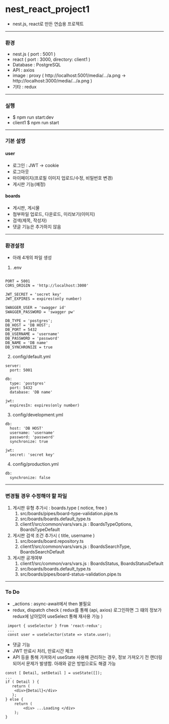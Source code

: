 # nest_react_project1
* nest.js, react로 만든 연습용 프로젝트

---

### 환경
* nest.js ( port : 5001 )
* react ( port : 3000, directory: client1 )
* Database : PostgreSQL
* API : axios
* image : proxy ( http://localhost:5001/media/.../a.png -> http://localhost:3000/media/.../a.png )
* 기타 : redux

---
### 실행
* $ npm run start:dev
* client1 $ npm run start

---

### 기본 설명
#### user
* 로그인 : JWT -> cookie
* 로그아웃
* 마이페이지(프로필 이미지 업로드/수정, 비밀번호 변경)
* 게시판 기능(예정)

#### boards
* 게시판, 게시물
* 첨부파일 업로드, 다운로드, 미리보기(이미지)
* 검색(제목, 작성자)
* 댓글 기능은 추가하지 않음

---
### 환경설정
* 아래 4개의 파일 생성

1) .env
```

PORT = 5001
CORS_ORIGIN = 'http://localhost:3000'

JWT_SECRET = 'secret key'
JWT_EXPIRES = expires(only number)

SWAGGER_USER = 'swagger id'
SWAGGER_PASSWORD = 'swagger pw'

DB_TYPE = 'postgres';
DB_HOST = 'DB HOST';
DB_PORT = 5432
DB_USERNAME = 'username'
DB_PASSWORD = 'password'
DB_NAME = 'DB name'
DB_SYNCHRONIZE = true
```

2) config/default.yml
```
server:
  port: 5001

db:
  type: 'postgres'
  port: 5432
  database: 'DB name'

jwt:
  expiresIn: expires(only number)
```

3) config/development.yml
```
db:
  host: 'DB HOST'
  username: 'username'
  password: 'password'
  synchronize: true

jwt:
  secret: 'secret key'
```

4) config/production.yml
```
db:
  synchronize: false
```  

---
### 변경될 경우 수정해야 할 파일
1) 게시판 유형 추가시 : boards.type ( notice, free )
   1) src/boards/pipes/board-type-validation.pipe.ts
   2) src/boards/boards.default_type.ts
   3) client1/src/common/vars/vars.js : BoardsTypeOptions, BoardsTypeDefault
2) 게시판 검색 조건 추가시 ( title, username )
   1) src/boards/board.repository.ts
   2) client1/src/common/vars/vars.js : BoardsSearchType, BoardsSearchDefault
3) 게시판 공개여부
   1) client1/src/common/vars/vars.js : BoardsStatus, BoardsStatusDefault
   2) src/boards/boards.default_type.ts
   3) src/boards/pipes/board-status-validation.pipe.ts

---
### To Do
- _actions : async-await에서 then 불필요
- redux, dispatch check
  ( redux를 통해 (api, axios) 로그인하면 그 떄의 정보가 redux에 남아있어 useSelect 통해 재사용 가능 )
```
 import { useSelector } from 'react-redux';
 ...
 const user = useSelector(state => state.user);
```
- 댓글 기능
- JWT 만료시 처리, 만료시간 체크
- API 등을 통해 가져와서 useState 사용해 관리하는 경우, 정보 가져오기 전 랜더링 되어서 문제가 발생함.
  아래와 같은 방법으로도 해결 가능
```
const [ Detail, setDetail ] = useState([]);
...
if ( Detail ) {
   return (
    <div>{Detail}</div>
   );
} else {
    return (
        <div> ...Loading </div>
    );
}
```